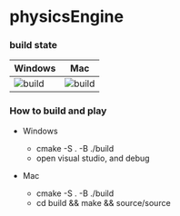 # physicsEngine

### build state

|Windows|Mac|
|--|--|
![build](https://github.com/taehwan642/physicsEngine/actions/workflows/windows.yml/badge.svg?branch=main) | ![build](https://github.com/taehwan642/physicsEngine/actions/workflows/mac.yml/badge.svg?branch=main)


### How to build and play

- Windows 
    - cmake -S . -B ./build
    - open visual studio, and debug

- Mac
    - cmake -S . -B ./build
    - cd build && make && source/source

